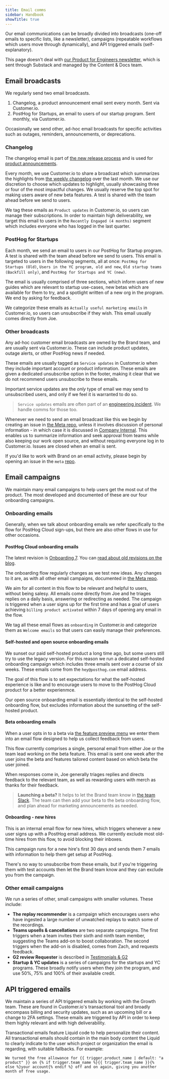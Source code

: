 ```yaml
---
title: Email comms
sidebar: Handbook
showTitle: true
---
```


Our email communications can be broadly divided into broadcasts (one-off emails to specific lists, like a newsletter), campaigns (repeatable workflows which users move through dynamically), and API triggered emails (self-explanatory).

This page doesn't deal with [our Product for Engineers newsletter](https://newsletter.posthog.com/), which is sent through Substack and managed by the Content & Docs team. 

## Email broadcasts
We regularly send two email broadcasts. 

1. Changelog, a product announcement email sent every month. Sent via Customer.io. 
2. PostHog for Startups, an email to users of our startup program. Sent monthly, via Customer.io.

Occasionally we send other, ad-hoc email broadcasts for specific activities such as outages, reminders, announcements, or deprecations. 

### Changelog
The changelog email is part of [the new release process](/handbook/brand/product-announcements) and is used for [product announcements](/handbook/brand/product-announcements).

Every month, we use Customer.io to share a broadcast which summarizes the highlights from [the weekly changelog](/changelog) over the last month. We use our discretion to choose which updates to highlight, usually showcasing three or four of the most impactful changes. We usually reserve the top spot for making users aware of new beta features. A test is shared with the team ahead before we send to users. 

We tag these emails as `Product updates` in Customer.io, so users can manage their subscriptions. In order to maintain high deliverability, we target this email to users in the `Recently Engaged (4 months)` segment which includes everyone who has logged in the last quarter. 

### PostHog for Startups
Each month, we send an email to users in our PostHog for Startup program. A test is shared with the team ahead before we send to users. This email is targeted to users in the following segments, all at once: `PostHog for Startups (Old)`, `Users in the YC program, old and new`, `Old startup teams (Backfill only)`, and `PostHog for Startups and YC (new)`.

The email is usually comprised of three sections, which inform users of new guides which are relevant to startup use-cases, new betas which are available for them to try, and a spotlight written of a new org in the program. We end by asking for feedback.

We categorize these emails as `Actually useful marketing emails` in Customer.io, so users can unsubscribe if they wish. This email usually comes directly from Joe. 

### Other broadcasts
Any ad-hoc customer email broadcasts are owned by the Brand team, and are usually sent via Customer.io. These can include product updates, outage alerts, or other PostHog news if needed.

These emails are usually tagged as `Service updates` in Customer.io when they include important account or product information. These emails are given a dedicated unsubscribe option in the footer, making it clear that we do not recommend users unsubscribe to these emails. 

Important service updates are the _only_ type of email we may send to unsubscribed users, and only if we feel it is warranted to do so.

> `Service updates` emails are often part of an [engineering incident](/handbook/engineering/incidents). We handle comms for those too. 

Whenever we need to send an email broadcast like this we begin by creating an issue in [the Meta repo](https://github.com/PostHog/meta/), unless it involves discussion of personal information - in which case it is discussed in [Company Internal](https://github.com/PostHog/company-internal). This enables us to summarize information and seek approval from teams while also keeping our work open source, and without requiring everyone log in to Customer.io. Issues are closed when an email is sent. 

If you'd like to work with Brand on an email activity, please begin by opening an issue in the `meta` [repo](https://github.com/PostHog/meta/issues).

## Email campaigns
We maintain many email campaigns to help users get the most out of the product. The most developed and documented of these are our four onboarding campaigns.  

### Onboarding emails
Generally, when we talk about onboarding emails we refer specifically to the flow for PostHog Cloud sign-ups, but there are also other flows in use for other occasions.

#### PostHog Cloud onboarding emails
The latest revision is [Onboarding 7](https://github.com/PostHog/meta/issues/289). You can [read about old revisions on the blog](/blog/how-we-built-email-onboarding). 

The onboarding flow regularly changes as we test new ideas. Any changes to it are, as with all other email campaigns, documented in [the Meta repo](https://github.com/PostHog/meta/). 

We aim for all content in this flow to be relevant and helpful to users, without being salesy. All emails come directly from Joe and he triages replies on a daily basis, answering or redirecting as needed. The campaign is triggered when a user signs up for the first time and has a goal of users achieving `billing product activated` within 7 days of opening any email in the flow. 

We tag all these email flows as `onboarding` in Customer.io and categorize them as `Welcome emails` so that users can easily manage their preferences.

#### Self-hosted and open source onboarding emails
We sunset our paid self-hosted product a long time ago, but some users still try to use the legacy version. For this reason we run a dedicated self-hosted onboarding campaign which includes three emails sent over a course of six weeks. These emails come from the `hey@posthog.com` email address. 

The goal of this flow is to set expectations for what the self-hosted experience is like and to encourage users to move to the PostHog Cloud product for a better experienmce. 

Our open source onboarding email is essentially identical to the self-hosted onboarding flow, but excludes information about the sunsetting of the self-hosted product. 

#### Beta onboarding emails
When a user opts in to a beta via [the feature preview menu](http://app.posthog.com/home#panel=feature-previews) we enter them into an email flow designed to help us collect feedback from users. 

This flow currently comprises a single, personal email from either Joe or the team lead working on the beta feature. This email is sent one week after the user joins the beta and features tailored content based on which beta the user joined. 

When responses come in, Joe generally triages replies and directs feedback to the relevant team, as well as rewarding users with merch as thanks for their feedback. 

> **Launching a beta?** It helps to let the Brand team know in [the team Slack](https://posthog.slack.com/archives/C083V7C6GKE). The team can then add your beta to the beta onboarding flow, and plan ahead for marketing announcements as needed. 

#### Onboarding - new hires
This is an internal email flow for new hires, which triggers whenever a new user signs up with a PostHog email address. We currently exclude most old-time hires from this flow, to avoid blocking their inboxes. 

This campaign runs for a new hire's first 30 days and sends them 7 emails with information to help them get setup at PostHog. 

There's no way to unsubscribe from these emails, but if you're triggering them with test accounts then let the Brand team know and they can exclude you from the campaign. 

### Other email campaigns
We run a series of other, small campaigns with smaller volumes. These include:

- **The replay recommender** is a campaign which encourages users who have ingested a large number of unwatched replays to watch some of the recordings. 
- **Teams upsells & cancellations** are two separate campaigns. The first triggers when a team invites their sixth and ninth team member, suggesting the Teams add-on to boost collaboration. The second triggers when the add-on is disabled, comes from Zach, and requests feedback. 
- **G2 review Requester** is described in [Testimonials & G2](/handbook/brand/testimonials)
- **Startup & YC updates** is a series of campaigns for the startups and YC programs. These broadly notify users when they join the program, and use 50%, 75% and 100% of their available credit. 

## API triggered emails
We maintain a series of API triggered emails by working with the Growth team. These are found in Customer.io's transactional tool and broadly encompass billing and security updates, such as an upcoming bill or a change to 2FA settings. These emails are triggered by API in order to keep them highly relevant and with high deliverability. 

Transactional emails feature Liquid code to help personalize their content. All transactional emails should contain in the main body content the Liquid to clearly indicate to the user which project or organization the email is regarding, with suitable fallbacks. For example:

```
We turned the free allowance for {{ trigger.product_name | default: "a product" }} on {% if trigger.team_name %}{{ trigger.team_name }}{% else %}your account{% endif %} off and on again, giving you another month of free usage.
```




